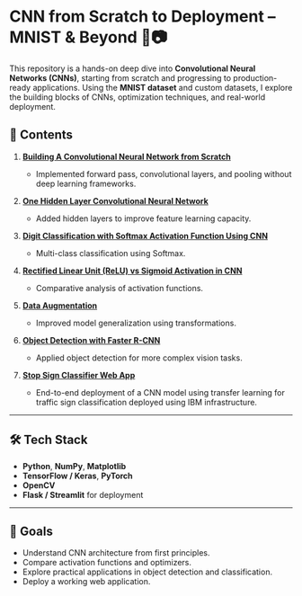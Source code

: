 # CNN from Scratch to Deployment – MNIST & Beyond 🧠📷

This repository is a hands-on deep dive into **Convolutional Neural Networks (CNNs)**, starting from scratch and progressing to production-ready applications. Using the **MNIST dataset** and custom datasets, I explore the building blocks of CNNs, optimization techniques, and real-world deployment.

## 📂 Contents
1. [**Building A Convolutional Neural Network from Scratch** ](https://github.com/Lubula/MNIST-CNN-From-Scratch-to-Production/blob/main/1.%20Building%20A%20Convolutional%20Neural%20Network%20from%20Scratch.ipynb)
   - Implemented forward pass, convolutional layers, and pooling without deep learning frameworks.
   
2. [**One Hidden Layer Convolutional Neural Network**](https://github.com/Lubula/MNIST-CNN-From-Scratch-to-Production/blob/main/2.%20One%20Hidden%20Layer%20Convolutional%20Neural%20Network.ipynb)  
   - Added hidden layers to improve feature learning capacity.

3. [**Digit Classification with Softmax Activation Function Using CNN**](https://github.com/Lubula/MNIST-CNN-From-Scratch-to-Production/blob/main/3.%20Digit%20Classification%20with%20Softmax%20Activation%20function%20Using%20CNN.ipynb)  
   - Multi-class classification using Softmax.

4. [**Rectified Linear Unit (ReLU) vs Sigmoid Activation in CNN** ](https://github.com/Lubula/MNIST-CNN-From-Scratch-to-Production/blob/main/4.%20Rectified%20Linear%20Unit%20ReLU%20vs%20Sigmoid%20using%20CNN.ipynb) 
   - Comparative analysis of activation functions.

5. [**Data Augmentation** ](https://github.com/Lubula/MNIST-CNN-From-Scratch-to-Production/blob/main/6.%20Data%20Augmentation.ipynb) 
   - Improved model generalization using transformations.

6. [**Object Detection with Faster R-CNN**](https://github.com/Lubula/MNIST-CNN-From-Scratch-to-Production/blob/main/6.%20Object%20detection%20with%20Faster%20R-CNN.ipynb) 
   - Applied object detection for more complex vision tasks.

7. [**Stop Sign Classifier Web App**](https://github.com/Lubula/MNIST-CNN-From-Scratch-to-Production/blob/main/7.%20Stop%20Sign%20Classifier%20WEB%20APP(Computer%20Vision%20Learning).ipynb)
   - End-to-end deployment of a CNN model using transfer learning for traffic sign classification deployed using IBM infrastructure.

---

## 🛠 Tech Stack
- **Python**, **NumPy**, **Matplotlib**
- **TensorFlow / Keras**, **PyTorch**
- **OpenCV**
- **Flask / Streamlit** for deployment

---

## 🎯 Goals
- Understand CNN architecture from first principles.
- Compare activation functions and optimizers.
- Explore practical applications in object detection and classification.
- Deploy a working web application.

